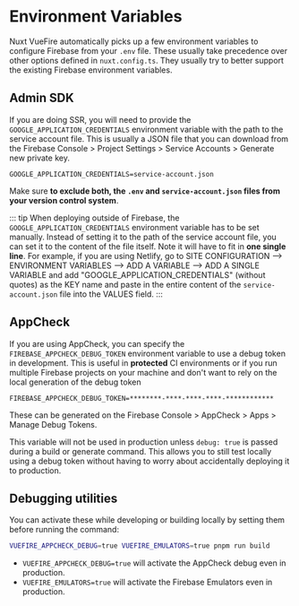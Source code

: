 # Environment Variables

Nuxt VueFire automatically picks up a few environment variables to configure Firebase from your `.env` file. These usually take precedence over other options defined in `nuxt.config.ts`. They usually try to better support the existing Firebase environment variables.

## Admin SDK

If you are doing SSR, you will need to provide the `GOOGLE_APPLICATION_CREDENTIALS` environment variable with the path to the service account file. This is usually a JSON file that you can download from the Firebase Console > Project Settings > Service Accounts > Generate new private key.

```
GOOGLE_APPLICATION_CREDENTIALS=service-account.json
```

Make sure **to exclude both, the `.env` and `service-account.json` files from your version control system**.

::: tip
When deploying outside of Firebase, the `GOOGLE_APPLICATION_CREDENTIALS` environment variable has to be set manually. Instead of setting it to the path of the service account file, you can set it to the content of the file itself. Note it will have to fit in **one single line**.
For example, if you are using Netlify, go to SITE CONFIGURATION --> ENVIRONMENT VARIABLES --> ADD A VARIABLE --> ADD A SINGLE VARIABLE and add "GOOGLE_APPLICATION_CREDENTIALS" (without quotes) as the KEY name and paste in the entire content of the `service-account.json` file into the VALUES field.
:::

## AppCheck

If you are using AppCheck, you can specify the `FIREBASE_APPCHECK_DEBUG_TOKEN` environment variable to use a debug token in development. This is useful in **protected** CI environments or if you run multiple Firebase projects on your machine and don't want to rely on the local generation of the debug token

```
FIREBASE_APPCHECK_DEBUG_TOKEN=********-****-****-****-************
```

These can be generated on the Firebase Console > AppCheck > Apps > Manage Debug Tokens.

This variable will not be used in production unless `debug: true` is passed during a build or generate command. This allows you to still test locally using a debug token without having to worry about accidentally deploying it to production.

## Debugging utilities

You can activate these while developing or building locally by setting them before running the command:

```bash
VUEFIRE_APPCHECK_DEBUG=true VUEFIRE_EMULATORS=true pnpm run build
```

- `VUEFIRE_APPCHECK_DEBUG=true` will activate the AppCheck debug even in production.
- `VUEFIRE_EMULATORS=true` will activate the Firebase Emulators even in production.

